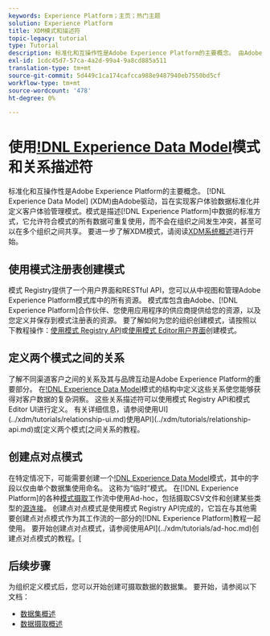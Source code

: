 ```yaml
---
keywords: Experience Platform；主页；热门主题
solution: Experience Platform
title: XDM模式和描述符
topic-legacy: tutorial
type: Tutorial
description: 标准化和互操作性是Adobe Experience Platform的主要概念。 由Adobe驱动的体验数据模型(XDM)旨在实现客户体验数据标准化并定义客户体验管理模式。 模式是描述Experience Platform中数据的标准方式，它允许符合模式的所有数据可重复使用，而不会在组织内发生冲突，甚至可以在多个组织之间共享。
exl-id: 1cdc45d7-57ca-4a2d-99a4-9a8cd885a511
translation-type: tm+mt
source-git-commit: 5d449c1ca174cafcca988e9487940eb7550bd5cf
workflow-type: tm+mt
source-wordcount: '478'
ht-degree: 0%

---
```


# 使用[!DNL Experience Data Model](XDM)模式和关系描述符

标准化和互操作性是Adobe Experience Platform的主要概念。 [!DNL Experience Data Model] (XDM)由Adobe驱动，旨在实现客户体验数据标准化并定义客户体验管理模式。模式是描述[!DNL Experience Platform]中数据的标准方式，它允许符合模式的所有数据可重复使用，而不会在组织之间发生冲突，甚至可以在多个组织之间共享。 要进一步了解XDM模式，请阅读[XDM系统概述](../xdm/home.md)进行开始。

## 使用模式注册表创建模式

模式 Registry提供了一个用户界面和RESTful API，您可以从中视图和管理Adobe Experience Platform模式库中的所有资源。 模式库包含由Adobe、[!DNL Experience Platform]合作伙伴、您使用应用程序的供应商提供给您的资源，以及您定义并保存到模式注册表的资源。 要了解如何为您的组织创建模式，请按照以下教程操作：[使用模式 Registry API](../xdm/tutorials/create-schema-api.md)或[使用模式 Editor用户界面](../xdm/tutorials/create-schema-ui.md)创建模式。

## 定义两个模式之间的关系

了解不同渠道客户之间的关系及其与品牌互动是Adobe Experience Platform的重要部分。 在[!DNL Experience Data Model](XDM)模式的结构中定义这些关系使您能够获得对客户数据的复杂洞察。 这些关系描述符可以使用模式 Registry API和模式 Editor UI进行定义。 有关详细信息，请参阅使用UI](../xdm/tutorials/relationship-ui.md)使用API](../xdm/tutorials/relationship-api.md)或[定义两个模式[之间关系的教程。

## 创建点对点模式

在特定情况下，可能需要创建一个[!DNL Experience Data Model](XDM)模式，其中的字段以仅由单个数据集使用命名。 这称为“临时”模式。 在[!DNL Experience Platform]的各种[模式摄取](../ingestion/home.md)工作流中使用Ad-hoc，包括摄取CSV文件和创建某些类型的[源连接](../sources/home.md)。 创建点对点模式是使用模式 Registry API完成的，它旨在与其他需要创建点对点模式作为其工作流的一部分的[!DNL Experience Platform]教程一起使用。 要开始创建点对点模式，请参阅使用API](../xdm/tutorials/ad-hoc.md)创建点对点模式的教程。[

## 后续步骤

为组织定义模式后，您可以开始创建可摄取数据的数据集。 要开始，请参阅以下文档：

* [数据集概述](../catalog/datasets/overview.md)
* [数据摄取概述](../ingestion/home.md)

